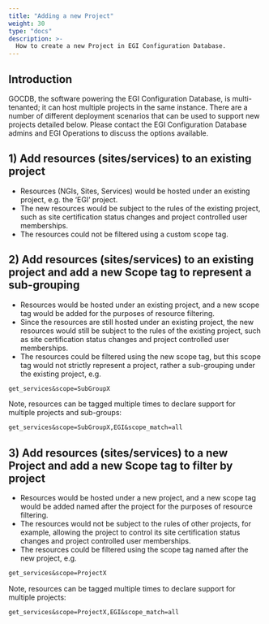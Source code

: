 ```yaml
---
title: "Adding a new Project"
weight: 30
type: "docs"
description: >-
  How to create a new Project in EGI Configuration Database.
---
```


## Introduction

GOCDB, the software powering the EGI Configuration Database, is multi-tenanted;
it can host multiple projects in the same instance. There are a number of
different deployment scenarios that can be used to support new projects detailed
below. Please contact the EGI Configuration Database admins and EGI Operations
to discuss the options available.

## 1) Add resources (sites/services) to an existing project

- Resources (NGIs, Sites, Services) would be hosted under an existing project,
  e.g. the ‘EGI’ project.
- The new resources would be subject to the rules of the existing project, such
  as site certification status changes and project controlled user memberships.
- The resources could not be filtered using a custom scope tag.

## 2) Add resources (sites/services) to an existing project and add a new Scope tag to represent a sub-grouping

- Resources would be hosted under an existing project, and a new scope tag would
  be added for the purposes of resource filtering.
- Since the resources are still hosted under an existing project, the new
  resources would still be subject to the rules of the existing project, such as
  site certification status changes and project controlled user memberships.
- The resources could be filtered using the new scope tag, but this scope tag
  would not strictly represent a project, rather a sub-grouping under the
  existing project, e.g.

```markdown
get_services&scope=SubGroupX
```

Note, resources can be tagged multiple times to declare support for multiple
projects and sub-groups:

```markdown
get_services&scope=SubGroupX,EGI&scope_match=all
```

## 3) Add resources (sites/services) to a new Project and add a new Scope tag to filter by project

- Resources would be hosted under a new project, and a new scope tag would be
  added named after the project for the purposes of resource filtering.
- The resources would not be subject to the rules of other projects, for
  example, allowing the project to control its site certification status changes
  and project controlled user memberships.
- The resources could be filtered using the scope tag named after the new
  project, e.g.

```markdown
get_services&scope=ProjectX
```

Note, resources can be tagged multiple times to declare support for multiple
projects:

```markdown
get_services&scope=ProjectX,EGI&scope_match=all
```
